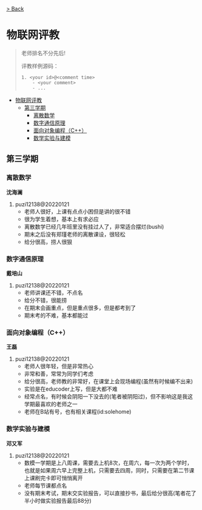 [> Back](../../../faculty/cse/README.md#2.1-评教目录)

# 物联网评教

> 老师排名不分先后!
>
> 评教样例源码：
>
> ```
> 1. <your id>@<comment time>
>     - <your comment>
>     - ...
> ```

- [物联网评教](#物联网评教)
  - [第三学期](#第三学期)
    - [离散数学](#离散数学)
    - [数字通信原理](#数字通信原理)
    - [面向对象编程（C++）](#面向对象编程c)
    - [数学实验与建模](#数学实验与建模)


## 第三学期

### 离散数学

**沈海澜**

1. puzi12138@20220121
   - 老师人很好，上课有点点小困但是讲的很不错
   - 很为学生着想，基本上有求必应
   - 离散数学已经几年班里没有挂过人了，非常适合摆烂(bushi)
   - 期末之后没有郑瑾老师的离散课设，很轻松
   - 给分很高，捞人很狠

### 数字通信原理

**戴培山**

1. puzi12138@20220121
   - 老师讲课还不错，不点名
   - 给分不错，很能捞
   - 在期末会画重点，但是重点很多，但是都考到了
   - 期末考的不难，基本都能过

### 面向对象编程（C++）

**王磊**

1. puzi12138@20220121
   - 老师人很年轻，但是非常热心
   - 非常和善，常常为同学们考虑
   - 给分很高，老师教的非常好，在课堂上会现场编程(虽然有时候编不出来)
   - 实验是在educoder上写，但是大都不难
   - 经常点名，有时候会阴阳一下没去的(笔者被阴阳过)，但不影响这是我这学期最喜欢的老师之一
   - 老师在B站有号，也有相关课程(id:solehome)

### 数学实验与建模

**邓又军**

1. puzi12138@20220121
   - 数模一学期是上八周课，需要去上机8次，在周六，每一次为两个学时，也就是如果周六早上完整上机，只需要去四周，同时，只需要在第二节课上课刷完卡即可悄悄离开
   - 老师每节课都点名
   - 没有期末考试，期末交实验报告，可以直接抄书，最后给分很高(笔者花了半小时做实验报告最后88分)
